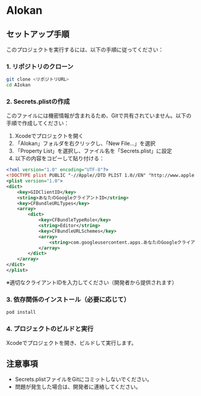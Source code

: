 # AIokan

## セットアップ手順

このプロジェクトを実行するには、以下の手順に従ってください：

### 1. リポジトリのクローン
```bash
git clone <リポジトリURL>
cd AIokan
```

### 2. Secrets.plistの作成
このファイルには機密情報が含まれるため、Gitで共有されていません。以下の手順で作成してください：

1. Xcodeでプロジェクトを開く
2. 「AIokan」フォルダを右クリックし、「New File...」を選択
3. 「Property List」を選択し、ファイル名を「Secrets.plist」に設定
4. 以下の内容をコピーして貼り付ける：

```xml
<?xml version="1.0" encoding="UTF-8"?>
<!DOCTYPE plist PUBLIC "-//Apple//DTD PLIST 1.0//EN" "http://www.apple.com/DTDs/PropertyList-1.0.dtd">
<plist version="1.0">
<dict>
    <key>GIDClientID</key>
    <string>あなたのGoogleクライアントID</string>
    <key>CFBundleURLTypes</key>
    <array>
        <dict>
            <key>CFBundleTypeRole</key>
            <string>Editor</string>
            <key>CFBundleURLSchemes</key>
            <array>
                <string>com.googleusercontent.apps.あなたのGoogleクライアントID</string>
            </array>
        </dict>
    </array>
</dict>
</plist>
```

※適切なクライアントIDを入力してください（開発者から提供されます）

### 3. 依存関係のインストール（必要に応じて）
```bash
pod install
```

### 4. プロジェクトのビルドと実行
Xcodeでプロジェクトを開き、ビルドして実行します。

## 注意事項
- Secrets.plistファイルをGitにコミットしないでください。
- 問題が発生した場合は、開発者に連絡してください。 
